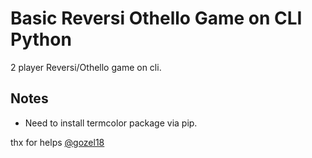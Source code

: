 # Basic Reversi Othello Game on CLI Python

2 player Reversi/Othello game on cli. 

## Notes
- Need to install termcolor package via pip.

thx for helps [@gozel18](https://github.com/gozel18)
